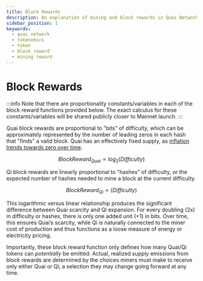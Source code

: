 ```yaml
---
title: Block Rewards
description: An explanation of mining and block rewards in Quai Network.
sidebar_position: 1
keywords:
  - quai network
  - tokenomics
  - token
  - block reward
  - mining reward
---
```


# Block Rewards

:::info
Note that there are proportionality constants/variables in each of the block reward functions provided below. The exact calculus for these constants/variables will be shared publicly closer to Mainnet launch.
:::

Quai block rewards are proportional to "bits" of difficulty, which can be approximately represented by the number of leading zeros in each hash that "finds" a valid block. Quai has an effectively fixed supply, as [inflation trends towards zero over time](/learn/tokenomics/token-dynamics/supply-growth/supply-growth.md).

$$
Block Reward_{Quai} ∝ log_{2}(Difficulty)
$$ 

Qi block rewards are linearly proportional to "hashes" of difficulty, or the expected number of hashes needed to mine a block at the current difficulty.

$$
Block Reward_{Qi} ∝ (Difficulty)
$$ 

This logarithmic versus linear relationship produces the significant difference between Quai scarcity and Qi expansion. For every doubling (2x) in difficulty or hashes, there is only one added unit (+1) in bits. Over time, this ensures Quai’s scarcity, while Qi is naturally connected to the miner cost of production and thus functions as a loose measure of energy or electricity pricing.

Importantly, these block reward function only defines how many Quai/Qi tokens can *potentially* be emitted. Actual, realized supply emissions from block rewards are determined by the choices miners must make to receive only either Quai or Qi, a selection they may change going forward at any time.

